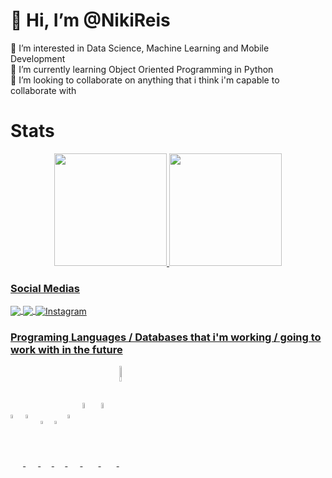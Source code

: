 # 👋 Hi, I’m @NikiReis
<div> 👀 I’m interested in Data Science, Machine Learning and Mobile Development </div>
<div> 🌱 I’m currently learning Object Oriented Programming in Python </div>
<div> 💞️ I’m looking to collaborate on anything that i think i'm capable to collaborate with </div>

# Stats


<div align="center">
  <a href="https://github.com/NikiReis">
  <img height="180em" src="https://github-readme-stats.vercel.app/api?username=nikireis&show_icons=true&theme=calm&include_all_commits=true&count_private=true"/>
  <img height="180em" src="https://github-readme-stats.vercel.app/api/top-langs/?username=nikireis&layout=compact&langs_count=7&theme=calm"/>
</div>

<h3 align="left"> Social Medias </h3>
<p align="left">
<a href="https://open.spotify.com/user/linekerreis12" target="blank"><img align="center" src="https://img.shields.io/badge/Spotify-1ED760?style=for-the-badge&logo=spotify&logoColor=white" />
<a href="https://www.linkedin.com/in/linekreis/"target="blank"><img align="center" src="https://img.shields.io/badge/linkedin-%230077B5.svg?style=for-the-badge&logo=linkedin&logoColor=white" />
<a href="https://www.instagram.com/linekreis/" target="blank"><img align="center" alt="Instagram" src="https://img.shields.io/badge/Instagram-%23E4405F.svg?style=for-the-badge&logo=Instagram&logoColor=white" />
</p>
  
<h3 align="up">Programing Languages / Databases that i'm working / going to work with in the future</h3>
<p align="left">
<img width="4%" align="center" src="https://cdn.jsdelivr.net/gh/devicons/devicon/icons/python/python-original.svg" />
<img width="4%" align="center" src="https://cdn.jsdelivr.net/gh/devicons/devicon/icons/r/r-original.svg" />
<img width="3.5%" align="center" src="https://cdn.jsdelivr.net/gh/devicons/devicon/icons/scala/scala-original.svg" />
<img width="3.5%" align="center" src="https://cdn.jsdelivr.net/gh/devicons/devicon/icons/kotlin/kotlin-original.svg" />
<img width="4%" align="center" src="https://cdn.jsdelivr.net/gh/devicons/devicon/icons/swift/swift-original.svg" />
<img width="5%" align="center" src="https://cdn.jsdelivr.net/gh/devicons/devicon/icons/postgresql/postgresql-plain.svg" />
<img width="5%" align="center" src="https://cdn.jsdelivr.net/gh/devicons/devicon/icons/mongodb/mongodb-original-wordmark.svg" />
<img width="8%" align="center" src="https://cdn.jsdelivr.net/gh/devicons/devicon/icons/oracle/oracle-original.svg" />
</p>
